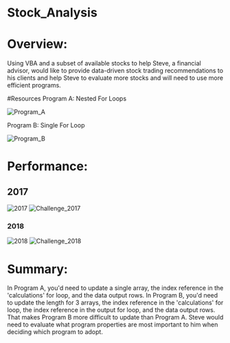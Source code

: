 # Stock_Analysis
# Overview: 
Using VBA and a subset of available stocks to help Steve, a financial advisor, would like to provide data-driven stock trading recommendations to his clients and help Steve to evaluate more stocks and will need to use more efficient programs.

#Resources
Program A: Nested For Loops

![Program_A](Resources/Program_A_code.png)

Program B: Single For Loop

![Program_B](Resources/Program_B_code.png)


# Performance:
## 2017
![2017](Resources/Nested_Loops_2017.png)
![Challenge_2017](Resources/VBA_Challenge_2017.png)

### 2018

![2018](Resources/Nested_Loops_2018.png)
![Challenge_2018](Resources/VBA_Challenge_2018.png)


# Summary:
In Program A, you'd need to update a single array, the index reference in the 'calculations' for loop, and the data output rows. 
In Program B, you'd need to update the length for 3 arrays, the index reference in the 'calculations' for loop, the index reference in the output for loop, and the data output rows. That makes Program B more difficult to update than Program A. Steve would need to evaluate what program properties are most important to him when deciding which program to adopt.
